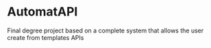 # AutomatAPI
 Final degree project based on a complete system that allows the user create from templates APIs
